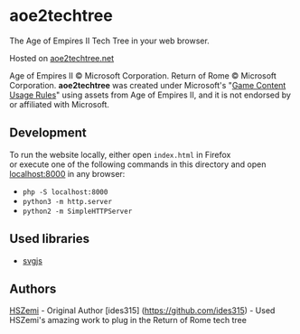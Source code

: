 # aoe2techtree
The Age of Empires II Tech Tree in your web browser.

Hosted on [aoe2techtree.net](https://aoe2techtree.net)

Age of Empires II © Microsoft Corporation.
Return of Rome © Microsoft Corporation.
**aoe2techtree** was created under Microsoft's "[Game Content Usage Rules](https://www.xbox.com/en-us/developers/rules)" using assets from Age of Empires II,
and it is not endorsed by or affiliated with Microsoft.

## Development

To run the website locally, either open `index.html` in Firefox  
or execute one of the following commands in this directory and 
open [localhost:8000](http://localhost:8000) in any browser:

 - `php -S localhost:8000`
 - `python3 -m http.server`
 - `python2 -m SimpleHTTPServer`

## Used libraries

 - [svgjs](https://svgjs.dev/)

## Authors

[HSZemi](https://github.com/hszemi) - Original Author
[ides315] (https://github.com/ides315) - Used HSZemi's amazing work to plug in the Return of Rome tech tree